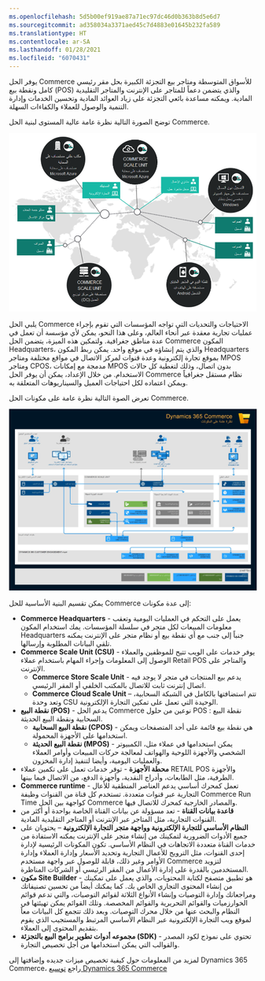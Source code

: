 ```yaml
---
ms.openlocfilehash: 5d5b00ef919ae87a71ec97dc46d0b363b8d5e6d7
ms.sourcegitcommit: ad358034a3371aed45c7d4883e01645b232fa589
ms.translationtype: HT
ms.contentlocale: ar-SA
ms.lasthandoff: 01/28/2021
ms.locfileid: "6070431"
---
```

يوفر الحل Commerce للأسواق المتوسطة ومتاجر بيع التجزئة الكبيرة بحل مقر رئيسي كامل ونقطة بيع (POS) والذي يتضمن دعماً للمتاجر على الإنترنت والمتاجر التقليدية المادية. ويمكنه مساعدة بائعي التجزئة على زياد العوائد المادية وتحسين الخدمات وإدارة التنمية والوصول للعملاء والكفاءات السهلة.

توضح الصورة التالية نظرة عامة عالية المستوى لبنية الحل Commerce.

[![مخطط يعرض بنية الحل Dynamics 365 Commerce.](../media/architecture-overview.png)](../media/architecture-overview.png#lightbox)

يلبي الحل Commerce الاحتياجات والتحديات التي تواجه المؤسسات التي تقوم بإجراء عمليات تجارية معقدة عبر أنحاء العالم، وعلى هذا النحو، يمكن لأي مؤسسة أن تعمل في عدة مناطق جغرافية. ولتمكين هذه الميزة، يتضمن الحل Commerce المكون Headquarters، والذي يتم إنشاؤه في موقع واحد. يمكن ربط المكون Headquarters بموقع تجارة إلكترونية وعدة قنوات لمركز الاتصال في مواقع مختلفة ومتاجر MPOS ومتاجر CPOS، مدمجة مع إمكانات MPOS بدون اتصال، وذلك لتغطية كل حالات الاستخدام. من خلال الإعداد، يمكن أن يوفر الحل Commerce نظام مستقل جغرافياً ويمكن اعتماده لكل احتياجات العميل والسيناريوهات المتعلقة به.

تعرض الصوة التالية نظرة عامة على مكونات الحل Commerce.

[![مخطط يعرض مكونات Dynamics 365Commerce components والعلاقات المتعلقة بها.](../media/commerce-components.jpg)](../media/commerce-components.jpg#lightbox)
 
يمكن تقسيم البنية الأساسية للحل Commerce إلى عدة مكونات: 

- **Commerce Headquarters** - يعمل على التحكم في العمليات اليومية وتعقب معلومات المبيعات لكل متجر في سلسلة المؤسسات. يمك استخدام المكون Headquarters جنباً إلى جنب مع أي نقطة بيع أو نظام متجر على الإنترنت يمكنه تلقي البيانات المطلوبة وإرسالها. 
- **Commerce Scale Unit (CSU)** - يوفر خدمات على الويب تتيح للموظفين والعملاء الوصول إلى المعلومات وإجراء المهام باستخدام عملاء Retail POS والمتاجر على الإنترنت.
    - **Commerce Store Scale Unit** - يدعم بيع المنتجات في متجر لا يوجد فيه اتصال إنترنت ثابت للاتصال بالمكتب الخلفي أو المقر الرئيسي. 
    - **Commerce Cloud Scale Unit** – تتم استضافتها بالكامل في الشبكة السحابية، وتعد وحدة CSU الوحيدة التي تعمل على تمكين التجارة الإلكترونية.
- **نقطة البيع (POS)** - يدعم الحل Commerce نوعين من حلول POS : نقطة البيع السحابية ونقطة البيع الحديثة. 
    - **نقطة البيع السحابية (CPOS)** - هي نقطة بيع قائمة على أحد المتصفحات ويمكن استخدامها على الأجهزة المحمولة. 
    - **نقطة البيع الحديثة (MPOS)** - يمكن استخدامها في عملاء مثل، الكمبيوتر الشخصي والأجهزة اللوحية والهواتف لمعالجة حركات المبيعات وأوامر العملاء والعمليات اليومية، وأيضا لتنفيذ إدارة المخزون.
- **محطة الأجهزة** - توفر خدمات تعمل على تكمين عملاء RETAIL POS والأجهزة الطرفية، مثل الطابعات، وأدراج النقدية، وأجهزة الدفع، من الاتصال فيما بينها.
- **Commerce runtime** - تعمل كمحرك أساسي يدعم العناصر المنطقية للأعال التجارية عبر قنوات متعددة. تستخدم كل قناة من القنوات وظيفة Commerce Run Time كواجهة بين الحل Commerce والمصادر الخارجية كمحرك للاتصال فيها.
- **قاعدة بيانات القناة** - تعد مسؤولة عن بيانات القناة الخاصة بواحدة أو أكثر من القنوات التجارية، مثل المتاجر عبر الإنترنت أو المتاجر التقليدية المادية.
- **النظام الأساسي للتجارة الإلكترونية وواجهة متجر التجارة الإلكترونية** – يحتويان على جميع الأدوات الضرورية لتمكينك من إنشاء متجر على الإنترنت يمكنه الاستفادة من خدمات القناة متعددة الاتجاهات في النظام الأساسي. تكون المكونات الرئيسية لإدارة إحدى القنوات، مثل الترويج للأعمال التجارية وتحديد الأسعار وإدارة العملاء وإدارة الأوامر وغير ذلك، قابلة للوصول عبر واجهة مستخدم Commerce لتزويد المستخدمين بالقدرة على إدارة الأعمال من المقر الرئيسي أو الشركات المناظرة.
- **مكون Site Builder** - هو تطبيق متصفح لكتابة المحتويات، والذي يعمل على تمكينك من إنشاء المحتوى التجاري الخاص بك. كما يمكنك أيضاً من تحسين تصنيفاتك ومراجعاتك وإدارة التوصيات وإنشاء الأنواع الثلاثة لقوائم التوصيات، والتي تدعم قوائم الخوارزميات والقوائم التحريرية والقوائم المخصصة. وتلك القوائم يمكن تهيئتها في النظام والبحث عنها من خلال محرك التوصيات. وبعد ذلك تتجمع كل البيانات معاً لموقع ويب التجارة الإلكترونية عبر النظام الأساسي المرتبط والمستجيب الذي يقوم بتقديم المحتوى إلى العملاء. 
- **مجموعه أدوات تطوير برامج البيع بالتجزئة (SDK)** - تحتوي على نموذج لكود المصدر والقوالب التي يمكن استخدامها من أجل تخصيص التجارة.

لمزيد من المعلومات حول كيفية تخصيص ميزات جديده وإضافتها إلى Dynamics 365 Commerce، راجع [توسيع Dynamics 365 Commerce](https://docs.microsoft.com/learn/modules/extend-commerce//?azure-portal=true)
